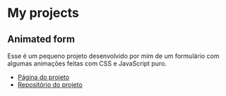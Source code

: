 # My projects

## Animated form
Esse é um pequeno projeto desenvolvido por mim de um formulário com algumas animações feitas com CSS e JavaScript puro.
- [Página do projeto](/animated-form/src/index.html)
- [Repositório do projeto](https://github.com/adryelrocha/animated-form)
